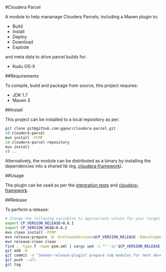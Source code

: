 #Cloudera Parcel

A module to help mananage Cloudera Parcels, including a Maven plugin to:

* Build
* Install
* Deploy
* Download
* Explode

and meta data to drive parcel builds for:

* Kudu OS-X

##Requirements

To compile, build and package from source, this project requires:

* JDK 1.7
* Maven 3

##Install

This project can be installed to a local repository as per:

```bash
git clone git@github.com:ggear/cloudera-parcel.git
cd cloudera-parcel
mvn install -PCMP
cd cloudera-parcel-repository
mvn install
cd ..
```

Alternatively, the module can be distributed as a binary by installing the dependencies into a shared lib (eg, [cloudera-framework](https://github.com/ggear/cloudera-framework/tree/master/cloudera-framework-thirdparty/src/main/repository)).

##Usage

The plugin can be used as per the [integration tests](https://github.com/ggear/cloudera-parcel/tree/master/cloudera-parcel-plugin/src/it) and [cloudera-framework](https://github.com/ggear/cloudera-framework/tree/master/cloudera-framework-thirdparty/src/main/repository).

##Release

To perform a release:

```bash
# Change the following variables to appropriate values for your target environment
export CP_VERSION_RELEASE=0.6.1
export CP_VERSION_HEAD=0.6.2
mvn clean install -PCMP
mvn release:prepare -B -DreleaseVersion=$CP_VERSION_RELEASE -DdevelopmentVersion=$CP_VERSION_HEAD-SNAPSHOT
mvn release:clean clean
find . -type f -name pom.xml | xargs sed -i "" 's/'$CP_VERSION_RELEASE'-SNAPSHOT/'$CP_VERSION_HEAD'-SNAPSHOT/g';
git add -A
git commit -m "[maven-release-plugin] prepare sub modules for next development iteration"
git push --all
git tag
```
